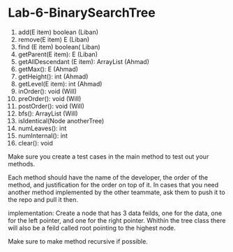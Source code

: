 # Lab-6-BinarySearchTree

1. add(E item) boolean  (Liban)
2. remove(E item) E (Liban)
3. find (E item) boolean( Liban)
4. getParent(E item): E (Liban)
5. getAllDescendant (E item): ArrayList<E> (Ahmad)
6. getMax(): E (Ahmad)
7. getHeight(): int (Ahmad)
8. getLevel(E item): int (Ahmad)
9. inOrder(): void (Will)
10. preOrder(): void (Will)
11. postOrder(): void (Will)
12. bfs(): ArrayList<E> (Will)
13. isIdentical(Node<E> anotherTree)
14. numLeaves(): int
15. numInternal(): int
16. clear(): void
  
Make sure you create a test cases in the main method to test out your methods.
  
Each method should have the name of the developer, the order of the
method, and justification for the order on top of it. In cases that you need
another method implemented by the other teammate, ask them to push it to
the repo and pull it then.
  
  
implementation:
  Create a node that has 3 data feilds, one for the data, one for the left pointer,
  and one for the right pointer. Whithin the tree class there will also be a feild 
  called root pointing to the highest node.
  
  Make sure to make method recursive if possible.
